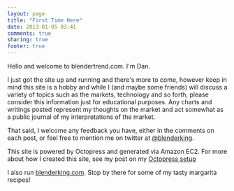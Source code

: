 ```yaml
---
layout: page
title: "First Time Here"
date: 2013-01-05 03:41
comments: true
sharing: true
footer: true
---
```

Hello and welcome to blendertrend.com. I'm Dan.

I just got the site up and running and there's more to come, however keep in mind this site is a hobby and while I (and maybe some friends)  will discuss a variety of topics such as the markets, technology and so forth, please consider this information just for educational purposes. Any charts and writings posted represent my thoughts on the market and act somewhat as a public journal of my interpretations of the market. 

That said, I welcome any feedback you have, either in the comments on each post, or feel free to mention me on twitter at [@blenderking](https://twitter.com/blenderking).

This site is powered by Octopress and generated via Amazon EC2. For more about how I created this site, see my post on my [Octopress setup](http://www.blendertrend.com/2013/01/03/octopress/)

I also run [blenderking.com](http://www.blenderking.com). Stop by there for some of my tasty margarita recipes!

